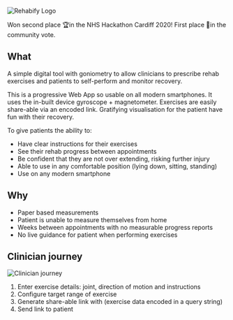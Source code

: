 

![Rehabify Logo](https://user-images.githubusercontent.com/10219824/73192571-204f1000-4121-11ea-90fc-026c1346b38c.png)

Won second place 🏆in the NHS Hackathon Cardiff 2020! First place 🥇in the community vote.

## What

A simple digital tool with goniometry to allow clinicians to prescribe rehab exercises and patients to self-perform and monitor recovery.

This is a progressive Web App so usable on all modern smartphones. It uses the in-built device gyroscope + magnetometer. Exercises are easily share-able via an encoded link. Gratifying visualisation for the patient have fun with their recovery.

To give patients the ability to:
- Have clear instructions for their exercises
- See their rehab progress between appointments
- Be confident that they are not over extending, risking further injury
- Able to use in any comfortable position (lying down, sitting, standing)
- Use on any modern smartphone


## Why

- Paper based measurements
- Patient is unable to measure themselves from home
- Weeks between appointments with no measurable progress reports
- No live guidance for patient when performing exercises

## Clinician journey

![Clinician journey](https://media.giphy.com/media/TIiLkAXKyQN28pt8rT/giphy.gif)

1. Enter exercise details: joint, direction of motion and instructions
2. Configure target range of exercise
3. Generate share-able link with (exercise data encoded in a query string)
4. Send link to patient
